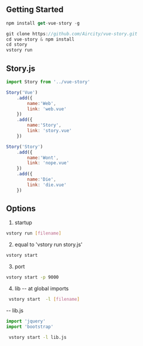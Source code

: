 ## Getting Started

```js
npm install get-vue-story -g
```
```js
git clone https://github.com/Aircity/vue-story.git
cd vue-story & npm install
cd story
vstory run
```

## Story.js

```js
import Story from '../vue-story'

Story('Vue')
	.add({
		name:'Web',
		link: 'web.vue'
	})
	.add({
		name:'Story',
		link: 'story.vue'
	})  

Story('Story')
	.add({
		name:'Wont',
		link: 'nope.vue'
	})
	.add({
		name:'Die',
		link: 'die.vue'
	})  
```

## Options
 1. startup
 ```bash
 vstory run [filename] 
 ```
 2. equal to 'vstory run story.js'
 ```bash
 vstory start
 ```
 3. port
 ```bash 
 vstory start -p 9000
 ``` 
 4. lib -- at global imports  
 ```bash
  vstory start  -l [filename]
 ```
 -- lib.js
 ```js
 import 'jquery'
 import 'bootstrap'
 ```
 ```bash
  vstory start -l lib.js
 ``` 
